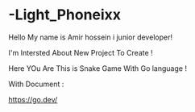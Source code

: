 # -Light_Phoneixx
Hello My name is Amir hossein i junior  developer!

I'm Intersted About New Project To Create !

Here YOu Are This is Snake Game With Go language !

With Document :

https://go.dev/


